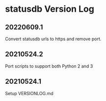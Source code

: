 # statusdb Version Log

## 20220609.1
Convert statusdb urls to https and remove port.

## 20210524.2
Port scripts to support both Python 2 and 3

## 20210524.1
Setup VERSIONLOG.md
